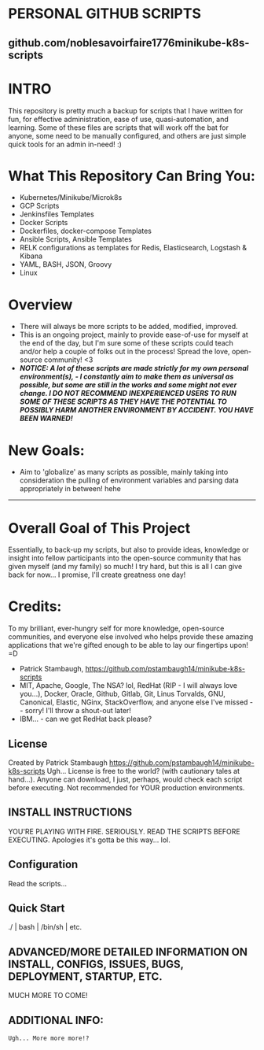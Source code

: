 # PERSONAL GITHUB SCRIPTS 
## github.com/noblesavoirfaire1776minikube-k8s-scripts

# INTRO
This repository is pretty much a backup for scripts that I have written for fun, for effective administration, ease of use, quasi-automation, and learning.  Some of these files are scripts that will work off the bat for anyone, some need to be manually configured, and others are just simple quick tools for an admin in-need!  :)


# What This Repository Can Bring You:
- Kubernetes/Minikube/Microk8s
- GCP Scripts
- Jenkinsfiles Templates
- Docker Scripts
- Dockerfiles, docker-compose Templates
- Ansible Scripts, Ansible Templates
- RELK configurations as templates for Redis, Elasticsearch, Logstash & Kibana
- YAML, BASH, JSON, Groovy
- Linux

# Overview
- There will always be more scripts to be added, modified, improved.
- This is an ongoing project, mainly to provide ease-of-use for myself at the end of the day, but I'm sure some of these scripts could teach and/or help a couple of folks out in the process! Spread the love, open-source community! <3
- ***NOTICE: A lot of these scripts are made strictly for my own personal environment(s), - I constantly aim to make them as universal as possible, but some are still in the works and some might not ever change.  I DO NOT RECOMMEND INEXPERIENCED USERS TO RUN SOME OF THESE SCRIPTS AS THEY HAVE THE POTENTIAL TO POSSIBLY HARM ANOTHER ENVIRONMENT BY ACCIDENT.  YOU HAVE BEEN WARNED!***

# New Goals:
- Aim to 'globalize' as many scripts as possible, mainly taking into consideration the pulling of environment variables and parsing data appropriately in between! hehe

-----------------------------------------------------------------------------------------------------------------------------

# Overall Goal of This Project
Essentially, to back-up my scripts, but also to provide ideas, knowledge or insight into fellow participants into the open-source community that has given myself (and my family) so much!  I try hard, but this is all I can give back for now... I promise, I'll create greatness one day!  

# Credits:
To my brilliant, ever-hungry self for more knowledge, open-source communities, and everyone else involved who helps provide these amazing applications that we're gifted enough to be able to lay our fingertips upon!  =D
- Patrick Stambaugh, https://github.com/pstambaugh14/minikube-k8s-scripts
- MIT, Apache, Google, The NSA? lol, RedHat (RIP - I will always love you...), Docker, Oracle, Github, Gitlab, Git, Linus Torvalds, GNU, Canonical, Elastic, NGinx, StackOverflow, and anyone else I've missed -- sorry!  I'll throw a shout-out later!
- IBM... - can we get RedHat back please?

## License
Created by Patrick Stambaugh
https://github.com/pstambaugh14/minikube-k8s-scripts
Ugh... License is free to the world? (with cautionary tales at hand...). Anyone can download, I just, perhaps, would check each script before executing.  Not recommended for YOUR production environments.  

## INSTALL INSTRUCTIONS
YOU'RE PLAYING WITH FIRE.  SERIOUSLY.  READ THE SCRIPTS BEFORE EXECUTING. Apologies it's gotta be this way... lol.

## Configuration
Read the scripts...

## Quick Start
./<filename> | bash <filename> | /bin/sh <filename> | etc.

## ADVANCED/MORE DETAILED INFORMATION ON INSTALL, CONFIGS, ISSUES, BUGS, DEPLOYMENT, STARTUP, ETC.
MUCH MORE TO COME!  

## ADDITIONAL INFO:

```
Ugh... More more more!?
```
